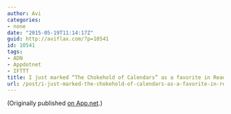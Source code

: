 ```yaml
---
author: Avi
categories:
- none
date: "2015-05-19T11:14:17Z"
guid: http://aviflax.com/?p=10541
id: 10541
tags:
- ADN
- Appdotnet
- IFTTT
title: I just marked “The Chokehold of Calendars” as a favorite in Readability. http://www.readability.com/articles/ahq8szgl
url: /post/i-just-marked-the-chokehold-of-calendars-as-a-favorite-in-readability-httpwww-readability-comarticlesahq8szgl/
---
```

(Originally published [on App.net](http://alpha.app.net/aviflax/post/59800743).)
